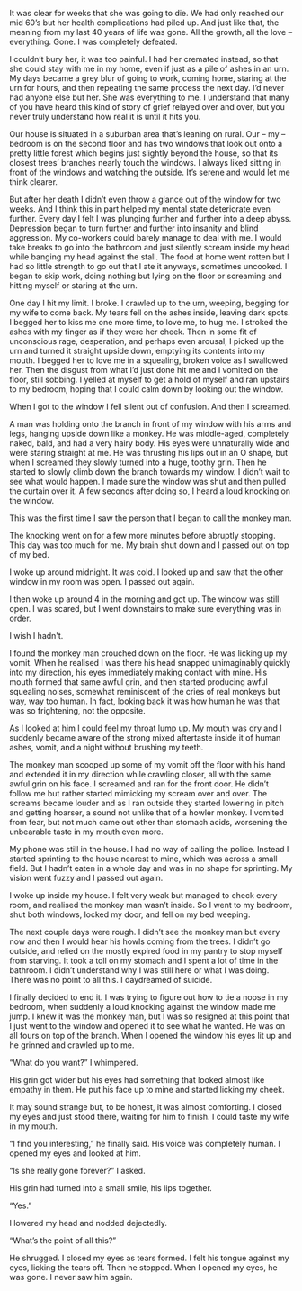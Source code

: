 It was clear for weeks that she was going to die. We had only reached our mid 60’s but her health complications had piled up. And just like that, the meaning from my last 40 years of life was gone. All the growth, all the love – everything. Gone. I was completely defeated.

I couldn’t bury her, it was too painful. I had her cremated instead, so that she could stay with me in my home, even if just as a pile of ashes in an urn. My days became a grey blur of going to work, coming home, staring at the urn for hours, and then repeating the same process the next day. I’d never had anyone else but her. She was everything to me. I understand that many of you have heard this kind of story of grief relayed over and over, but you never truly understand how real it is until it hits you.

Our house is situated in a suburban area that’s leaning on rural. Our – my – bedroom is on the second floor and has two windows that look out onto a pretty little forest which begins just slightly beyond the house, so that its closest trees’ branches nearly touch the windows. I always liked sitting in front of the windows and watching the outside. It’s serene and would let me think clearer.

But after her death I didn’t even throw a glance out of the window for two weeks. And I think this in part helped my mental state deteriorate even further. Every day I felt I was plunging further and further into a deep abyss. Depression began to turn further and further into insanity and blind aggression. My co-workers could barely manage to deal with me. I would take breaks to go into the bathroom and just silently scream inside my head while banging my head against the stall. The food at home went rotten but I had so little strength to go out that I ate it anyways, sometimes uncooked. I began to skip work, doing nothing but lying on the floor or screaming and hitting myself or staring at the urn.

One day I hit my limit. I broke. I crawled up to the urn, weeping, begging for my wife to come back. My tears fell on the ashes inside, leaving dark spots. I begged her to kiss me one more time, to love me, to hug me. I stroked the ashes with my finger as if they were her cheek. Then in some fit of unconscious rage, desperation, and perhaps even arousal, I picked up the urn and turned it straight upside down, emptying its contents into my mouth. I begged her to love me in a squealing, broken voice as I swallowed her. Then the disgust from what I’d just done hit me and I vomited on the floor, still sobbing. I yelled at myself to get a hold of myself and ran upstairs to my bedroom, hoping that I could calm down by looking out the window.

When I got to the window I fell silent out of confusion. And then I screamed.

A man was holding onto the branch in front of my window with his arms and legs, hanging upside down like a monkey. He was middle-aged, completely naked, bald, and had a very hairy body. His eyes were unnaturally wide and were staring straight at me. He was thrusting his lips out in an O shape, but when I screamed they slowly turned into a huge, toothy grin. Then he started to slowly climb down the branch towards my window. I didn’t wait to see what would happen. I made sure the window was shut and then pulled the curtain over it. A few seconds after doing so, I heard a loud knocking on the window.

This was the first time I saw the person that I began to call the monkey man.

The knocking went on for a few more minutes before abruptly stopping. This day was too much for me. My brain shut down and I passed out on top of my bed. 

I woke up around midnight. It was cold. I looked up and saw that the other window in my room was open. I passed out again.

I then woke up around 4 in the morning and got up. The window was still open. I was scared, but I went downstairs to make sure everything was in order. 

I wish I hadn't.

I found the monkey man crouched down on the floor. He was licking up my vomit. When he realised I was there his head snapped unimaginably quickly into my direction, his eyes immediately making contact with mine. His mouth formed that same awful grin, and then started producing awful squealing noises, somewhat reminiscent of the cries of real monkeys but way, way too human. In fact, looking back it was how human he was that was so frightening, not the opposite. 

As I looked at him I could feel my throat lump up. My mouth was dry and I suddenly became aware of the strong mixed aftertaste inside it of human ashes, vomit, and a night without brushing my teeth. 

The monkey man scooped up some of my vomit off the floor with his hand and extended it in my direction while crawling closer, all with the same awful grin on his face. I screamed and ran for the front door. He didn’t follow me but rather started mimicking my scream over and over. The screams became louder and as I ran outside they started lowering in pitch and getting hoarser, a sound not unlike that of a howler monkey. I vomited from fear, but not much came out other than stomach acids, worsening the unbearable taste in my mouth even more.

My phone was still in the house. I had no way of calling the police. Instead I started sprinting to the house nearest to mine, which was across a small field. But I hadn’t eaten in a whole day and was in no shape for sprinting. My vision went fuzzy and I passed out again.

I woke up inside my house. I felt very weak but managed to check every room, and realised the monkey man wasn’t inside. So I went to my bedroom, shut both windows, locked my door, and fell on my bed weeping.

The next couple days were rough. I didn’t see the monkey man but every now and then I would hear his howls coming from the trees. I didn’t go outside, and relied on the mostly expired food in my pantry to stop myself from starving. It took a toll on my stomach and I spent a lot of time in the bathroom. I didn’t understand why I was still here or what I was doing. There was no point to all this. I daydreamed of suicide.

I finally decided to end it. I was trying to figure out how to tie a noose in my bedroom, when suddenly a loud knocking against the window made me jump. I knew it was the monkey man, but I was so resigned at this point that I just went to the window and opened it to see what he wanted.
He was on all fours on top of the branch. When I opened the window his eyes lit up and he grinned and crawled up to me.

“What do you want?” I whimpered. 

His grin got wider but his eyes had something that looked almost like empathy in them. He put his face up to mine and started licking my cheek.

It may sound strange but, to be honest, it was almost comforting. I closed my eyes and just stood there, waiting for him to finish. I could taste my wife in my mouth.

“I find you interesting,” he finally said. His voice was completely human. I opened my eyes and looked at him.

“Is she really gone forever?” I asked.

His grin had turned into a small smile, his lips together.

“Yes.”

I lowered my head and nodded dejectedly.

“What’s the point of all this?”

He shrugged. I closed my eyes as tears formed. I felt his tongue against my eyes, licking the tears off. Then he stopped. When I opened my eyes, he was gone. I never saw him again.